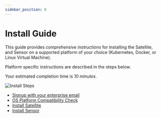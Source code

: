 ```yaml
---
sidebar_position: 0
---
```


# Install Guide

This guide provides *comprehensive instructions* for installing the Satellite, and Sensor on a supported platform of your choice (Kubernetes, Docker, or Linux Virtual Machine).

Platform specific instructions are described in the steps below.

Your estimated completion time is *10 minutes*.

![Install Steps](../../assets/api-observability-install.svg)

- [Signup with your enterprise email](https://app.levo.ai/signup)
- [OS Platform Compatibility Check](/guides/general/os-compat-check.mdx)
- [Install Satellite](/install-satellite)
- [Install Sensor](/install-traffic-capture-sensors)
